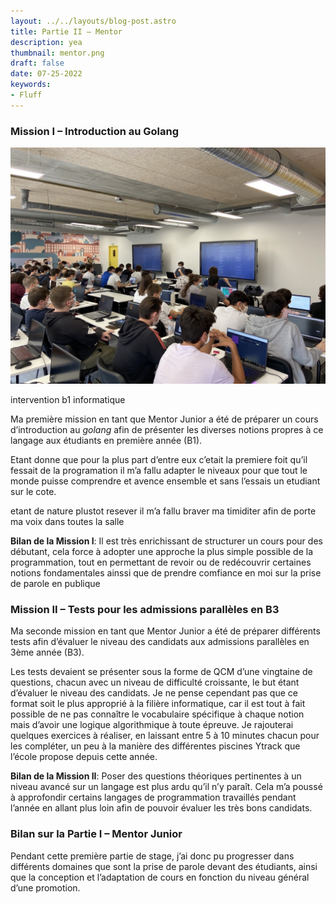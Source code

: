 ```yaml
---
layout: ../../layouts/blog-post.astro
title: Partie II – Mentor
description: yea
thumbnail: mentor.png
draft: false
date: 07-25-2022
keywords:
- Fluff
---
```


### **Mission I – Introduction au Golang**

![intervention b1 informatique](/Partie2/Untitled.png)

intervention b1 informatique

Ma première mission en tant que Mentor Junior a été de préparer un cours d’introduction au *golang* afin de présenter les diverses notions propres à ce langage aux étudiants en première année (B1).

Etant donne que pour la plus part d’entre eux c’etait la premiere foit qu’il fessait de la programation il m’a fallu adapter le niveaux pour que tout le monde puisse comprendre et avence ensemble et sans l’essais un etudiant sur le cote.

etant de nature plustot resever il m’a fallu braver ma timiditer afin de porte ma voix dans toutes la salle

**Bilan de la Mission I**: Il est très enrichissant de structurer un cours pour des débutant, cela force à adopter une approche la plus simple possible de la programmation, tout en permettant de revoir ou de redécouvrir certaines notions fondamentales ainssi que de prendre comfiance en moi sur la prise de parole en publique

### **Mission II – Tests pour les admissions parallèles en B3**

Ma seconde mission en tant que Mentor Junior a été de préparer différents tests afin d’évaluer le niveau des candidats aux admissions parallèles en 3ème année (B3).

Les tests devaient se présenter sous la forme de QCM d’une vingtaine de questions, chacun avec un niveau de difficulté croissante, le but étant d’évaluer le niveau des candidats. Je ne pense cependant pas que ce format soit le plus approprié à la filière informatique, car il est tout à fait possible de ne pas connaître le vocabulaire spécifique à chaque notion mais d’avoir une logique algorithmique à toute épreuve. Je rajouterai quelques exercices à réaliser, en laissant entre 5 à 10 minutes chacun pour les compléter, un peu à la manière des différentes piscines Ytrack que l’école propose depuis cette année.

**Bilan de la Mission II**: Poser des questions théoriques pertinentes à un niveau avancé sur un langage est plus ardu qu’il n’y paraît. Cela m’a poussé à approfondir certains langages de programmation travaillés pendant l’année en allant plus loin afin de pouvoir évaluer les très bons candidats.

### **Bilan sur la Partie I – Mentor Junior**

Pendant cette première partie de stage, j’ai donc pu progresser dans différents domaines que sont la prise de parole devant des étudiants, ainsi que la conception et l’adaptation de cours en fonction du niveau général d’une promotion.
